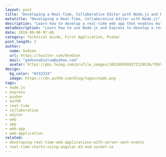 ```yaml
---
layout: post
title: "Developing a Real-Time, Collaborative Editor with Node.js and Express"
metatitle: "Developing a Real-Time, Collaborative Editor with Node.js"
description: "Learn how to develop a real-time web app that enables multiple users to work on the same document with ease."
metadescription: "Learn how to use Node.js and Express to develop a real-time web app that enables multiple users to work on the same document with ease."
date: 2018-09-06 07:48
category: Technical Guide, First Application, Pusher
post_length: 2
author:
  name: Godson
  url: https://twitter.com/devGson
  mail: "godsonobielum@yahoo.com"
  avatar: https://pbs.twimg.com/profile_images/1022409389272129536/YObVPEqr.jpg
design:
  bg_color: "#333333"
  image: https://cdn.auth0.com/blog/logos/node.png
tags:
- node.js
- express
- pusher
- auth0
- real-time
- collaborative
- editor
- web
- app
- web-app
- web-application
related:
- developing-real-time-web-applications-with-server-sent-events
- real-time-charts-using-angular-d3-and-socket-io
---
```

